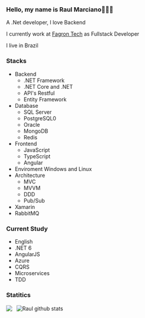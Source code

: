 ### Hello, my name is Raul Marciano👋:smile::yum:

A .Net developer, I love Backend 

I currently work at [Fagron Tech](https://www.fagrontech.com.br/) as Fullstack Developer

I live in Brazil

### Stacks

- Backend
  - .NET Framework
  - .NET Core and .NET
  - API's Restful
  - Entity Framework
- Database
  - SQL Server
  - PostgreSQL0
  - Oracle
  - MongoDB
  - Redis
- Frontend
  - JavaScript
  - TypeScript
  - Angular
- Enviroment Windows and Linux
- Architecture
  - MVC
  - MVVM
  - DDD
  - Pub/Sub
- Xamarin
- RabbitMQ

### Current Study

- English
- .NET 6
- AngularJS
- Azure
- CQRS
- Microservices
- TDD

### Statitics

<div align="left">
<a>
  <img align="center" src="https://github-readme-stats.anuraghazra1.vercel.app/api/top-langs/?username=raulmarciano&hide=Batchfile&theme=dracula" />
  &nbsp;
  <img align="center" src="https://github-readme-stats.anuraghazra1.vercel.app/api?username=raulmarciano&show_icons=true&theme=dracula" alt="Raul github stats"/>
</a>
  
<br />
<br />

<div align="center">
